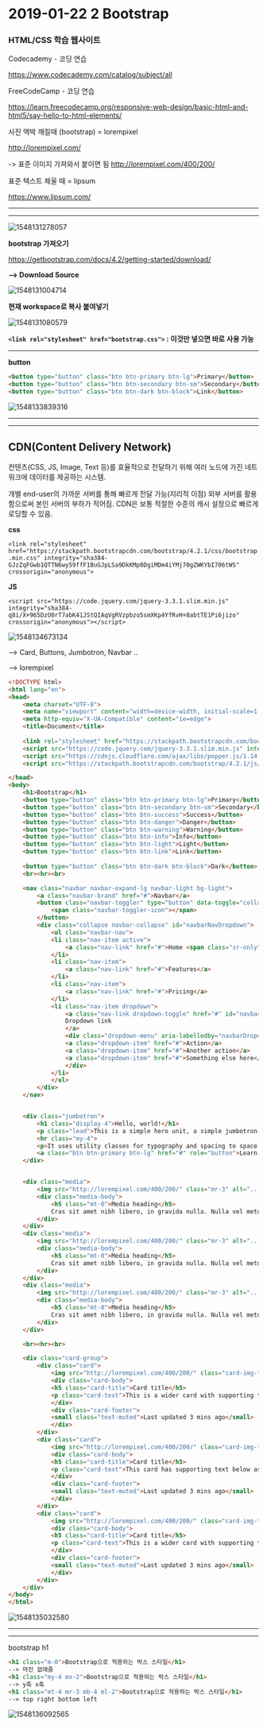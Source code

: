 # 2019-01-22 2 Bootstrap

### HTML/CSS 학습 웹사이트

Codecademy - 코딩 연습

https://www.codecademy.com/catalog/subject/all



FreeCodeCamp - 코딩 연습

https://learn.freecodecamp.org/responsive-web-design/basic-html-and-html5/say-hello-to-html-elements/



사진 액박 깨질때 (bootstrap) = lorempixel

http://lorempixel.com/

-> 표준 이미지 가져와서 붙이면 됨 http://lorempixel.com/400/200/



표준 텍스트 체울 때 = lipsum

https://www.lipsum.com/

---

---

![1548131278057](../typora-user-images/1548131278057.png)

**bootstrap 가져오기**

https://getbootstrap.com/docs/4.2/getting-started/download/

**--> Download Source**

![1548131004714](../typora-user-images/1548131004714.png)

**현재 workspace로 복사 붙여넣기**

![1548131080579](../typora-user-images/1548131080579.png)



**`<link rel="stylesheet" href="bootstrap.css">`  : 이것만 넣으면 바로 사용 가능**



---

**button**

```html
<button type="button" class="btn btn-primary btn-lg">Primary</button>
<button type="button" class="btn btn-secondary btn-sm">Secondary</button>
<button type="button" class="btn btn-dark btn-block">Link</button>
```



![1548133839316](../typora-user-images/1548133839316.png)

---





---

## CDN(Content Delivery Network)

컨텐츠(CSS, JS, Image, Text 등)를 효율적으로 전달하기 위해  여러 노드에 가진 네트워크에 데이터를 제공하는 시스템. 

개별 end-user의 가까운 서버를 통해 빠르게 전달 가능(지리적 이점) 외부 서버를 활용함으로써 본인 서버의 부하가 적어짐. CDN은 보통 적절한 수준의 캐시 설정으로 빠르게 로딩할 수 있음. 

**css**

`<link rel="stylesheet" href="https://stackpath.bootstrapcdn.com/bootstrap/4.2.1/css/bootstrap.min.css" integrity="sha384-GJzZqFGwb1QTTN6wy59ffF1BuGJpLSa9DkKMp0DgiMDm4iYMj70gZWKYbI706tWS" crossorigin="anonymous">`

**JS**

`<script src="https://code.jquery.com/jquery-3.3.1.slim.min.js" integrity="sha384-q8i/X+965DzO0rT7abK41JStQIAqVgRVzpbzo5smXKp4YfRvH+8abtTE1Pi6jizo" crossorigin="anonymous"></script>`



![1548134673134](../typora-user-images/1548134673134.png)

--> Card, Buttons, Jumbotron, Navbar ..

--> lorempixel

```html
<!DOCTYPE html>
<html lang="en">
<head>
    <meta charset="UTF-8">
    <meta name="viewport" content="width=device-width, initial-scale=1.0">
    <meta http-equiv="X-UA-Compatible" content="ie=edge">
    <title>Document</title>
    
    <link rel="stylesheet" href="https://stackpath.bootstrapcdn.com/bootstrap/4.2.1/css/bootstrap.min.css" integrity="sha384-GJzZqFGwb1QTTN6wy59ffF1BuGJpLSa9DkKMp0DgiMDm4iYMj70gZWKYbI706tWS" crossorigin="anonymous">
    <script src="https://code.jquery.com/jquery-3.3.1.slim.min.js" integrity="sha384-q8i/X+965DzO0rT7abK41JStQIAqVgRVzpbzo5smXKp4YfRvH+8abtTE1Pi6jizo" crossorigin="anonymous"></script>
    <script src="https://cdnjs.cloudflare.com/ajax/libs/popper.js/1.14.6/umd/popper.min.js" integrity="sha384-wHAiFfRlMFy6i5SRaxvfOCifBUQy1xHdJ/yoi7FRNXMRBu5WHdZYu1hA6ZOblgut" crossorigin="anonymous"></script>
    <script src="https://stackpath.bootstrapcdn.com/bootstrap/4.2.1/js/bootstrap.min.js" integrity="sha384-B0UglyR+jN6CkvvICOB2joaf5I4l3gm9GU6Hc1og6Ls7i6U/mkkaduKaBhlAXv9k" crossorigin="anonymous"></script>

</head>
<body>
    <h1>Bootstrap</h1>
    <button type="button" class="btn btn-primary btn-lg">Primary</button>
    <button type="button" class="btn btn-secondary btn-sm">Secondary</button>
    <button type="button" class="btn btn-success">Success</button>
    <button type="button" class="btn btn-danger">Danger</button>
    <button type="button" class="btn btn-warning">Warning</button>
    <button type="button" class="btn btn-info">Info</button>
    <button type="button" class="btn btn-light">Light</button>
    <button type="button" class="btn btn-link">Link</button>
    
    <button type="button" class="btn btn-dark btn-block">Dark</button>
    <br><hr><br>

    <nav class="navbar navbar-expand-lg navbar-light bg-light">
        <a class="navbar-brand" href="#">Navbar</a>
        <button class="navbar-toggler" type="button" data-toggle="collapse" data-target="#navbarNavDropdown" aria-controls="navbarNavDropdown" aria-expanded="false" aria-label="Toggle navigation">
            <span class="navbar-toggler-icon"></span>
        </button>
        <div class="collapse navbar-collapse" id="navbarNavDropdown">
            <ul class="navbar-nav">
            <li class="nav-item active">
                <a class="nav-link" href="#">Home <span class="sr-only">(current)</span></a>
            </li>
            <li class="nav-item">
                <a class="nav-link" href="#">Features</a>
            </li>
            <li class="nav-item">
                <a class="nav-link" href="#">Pricing</a>
            </li>
            <li class="nav-item dropdown">
                <a class="nav-link dropdown-toggle" href="#" id="navbarDropdownMenuLink" role="button" data-toggle="dropdown" aria-haspopup="true" aria-expanded="false">
                Dropdown link
                </a>
                <div class="dropdown-menu" aria-labelledby="navbarDropdownMenuLink">
                <a class="dropdown-item" href="#">Action</a>
                <a class="dropdown-item" href="#">Another action</a>
                <a class="dropdown-item" href="#">Something else here</a>
                </div>
            </li>
            </ul>
        </div>
    </nav>


    <div class="jumbotron">
        <h1 class="display-4">Hello, world!</h1>
        <p class="lead">This is a simple hero unit, a simple jumbotron-style component for calling extra attention to featured content or information.</p>
        <hr class="my-4">
        <p>It uses utility classes for typography and spacing to space content out within the larger container.</p>
        <a class="btn btn-primary btn-lg" href="#" role="button">Learn more</a>
    </div>


    <div class="media">
        <img src="http://lorempixel.com/400/200/" class="mr-3" alt="...">
        <div class="media-body">
            <h5 class="mt-0">Media heading</h5>
            Cras sit amet nibh libero, in gravida nulla. Nulla vel metus scelerisque ante sollicitudin. Cras purus odio, vestibulum in vulputate at, tempus viverra turpis. Fusce condimentum nunc ac nisi vulputate fringilla. Donec lacinia congue felis in faucibus.
        </div>
    </div>
    <div class="media">
        <img src="http://lorempixel.com/400/200/" class="mr-3" alt="...">
        <div class="media-body">
            <h5 class="mt-0">Media heading</h5>
            Cras sit amet nibh libero, in gravida nulla. Nulla vel metus scelerisque ante sollicitudin. Cras purus odio, vestibulum in vulputate at, tempus viverra turpis. Fusce condimentum nunc ac nisi vulputate fringilla. Donec lacinia congue felis in faucibus.
        </div>
    </div>
    <div class="media">
        <img src="http://lorempixel.com/400/200/" class="mr-3" alt="...">
        <div class="media-body">
            <h5 class="mt-0">Media heading</h5>
            Cras sit amet nibh libero, in gravida nulla. Nulla vel metus scelerisque ante sollicitudin. Cras purus odio, vestibulum in vulputate at, tempus viverra turpis. Fusce condimentum nunc ac nisi vulputate fringilla. Donec lacinia congue felis in faucibus.
        </div>
    </div>

    <br><hr><br>

    <div class="card-group">
        <div class="card">
            <img src="http://lorempixel.com/400/200/" class="card-img-top" alt="...">
            <div class="card-body">
            <h5 class="card-title">Card title</h5>
            <p class="card-text">This is a wider card with supporting text below as a natural lead-in to additional content. This content is a little bit longer.</p>
            </div>
            <div class="card-footer">
            <small class="text-muted">Last updated 3 mins ago</small>
            </div>
        </div>
        <div class="card">
            <img src="http://lorempixel.com/400/200/" class="card-img-top" alt="...">
            <div class="card-body">
            <h5 class="card-title">Card title</h5>
            <p class="card-text">This card has supporting text below as a natural lead-in to additional content.</p>
            </div>
            <div class="card-footer">
            <small class="text-muted">Last updated 3 mins ago</small>
            </div>
        </div>
        <div class="card">
            <img src="http://lorempixel.com/400/200/" class="card-img-top" alt="...">
            <div class="card-body">
            <h5 class="card-title">Card title</h5>
            <p class="card-text">This is a wider card with supporting text below as a natural lead-in to additional content. This card has even longer content than the first to show that equal height action.</p>
            </div>
            <div class="card-footer">
            <small class="text-muted">Last updated 3 mins ago</small>
            </div>
        </div>
    </div>
</body>
</html>
```

![1548135032580](../typora-user-images/1548135032580.png)



---

---

bootstrap h1

```html
<h1 class="m-0">Bootstrap으로 적용하는 박스 스타일</h1>
--> 마진 없애줌
<h1 class="my-4 mx-2">Bootstrap으로 적용하는 박스 스타일</h1>
--> y축 x축 
<h1 class="mt-4 mr-3 mb-4 ml-2">Bootstrap으로 적용하는 박스 스타일</h1>
--> top right bottom left
```

![1548136092565](../typora-user-images/1548136092565.png)











